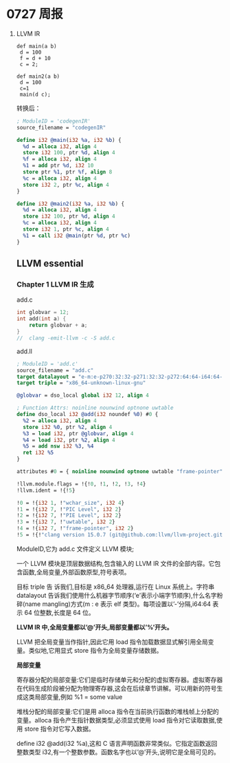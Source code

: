 # 0727 周报

1. LLVM IR

   ```
   def main(a b)
   	d = 100
   	f = d + 10
   	c = 2;
   
   def main2(a b)
   	d = 100
   	c=1
   	main(d c);
   ```

   转换后：

   ```ll
   ; ModuleID = 'codegenIR'
   source_filename = "codegenIR"
   
   define i32 @main(i32 %a, i32 %b) {
     %d = alloca i32, align 4
     store i32 100, ptr %d, align 4
     %f = alloca i32, align 4
     %1 = add ptr %d, i32 10
     store ptr %1, ptr %f, align 8
     %c = alloca i32, align 4
     store i32 2, ptr %c, align 4
   }
   
   define i32 @main2(i32 %a, i32 %b) {
     %d = alloca i32, align 4
     store i32 100, ptr %d, align 4
     %c = alloca i32, align 4
     store i32 1, ptr %c, align 4
     %1 = call i32 @main(ptr %d, ptr %c)
   }
   ```

   ## LLVM essential

   ### Chapter 1 LLVM IR 生成

   add.c

   ```c
   int globvar = 12;
   int add(int a) {
       return globvar + a;
   }
   //  clang -emit-llvm -c -S add.c
   ```

   add.ll

   ```ll
   ; ModuleID = 'add.c'
   source_filename = "add.c"
   target datalayout = "e-m:e-p270:32:32-p271:32:32-p272:64:64-i64:64-f80:128-n8:16:32:64-S128"
   target triple = "x86_64-unknown-linux-gnu"
   
   @globvar = dso_local global i32 12, align 4
   
   ; Function Attrs: noinline nounwind optnone uwtable
   define dso_local i32 @add(i32 noundef %0) #0 {
     %2 = alloca i32, align 4
     store i32 %0, ptr %2, align 4
     %3 = load i32, ptr @globvar, align 4
     %4 = load i32, ptr %2, align 4
     %5 = add nsw i32 %3, %4
     ret i32 %5
   }
   
   attributes #0 = { noinline nounwind optnone uwtable "frame-pointer"="all" "min-legal-vector-width"="0" "no-trapping-math"="true" "stack-protector-buffer-size"="8" "target-cpu"="x86-64" "target-features"="+cx8,+fxsr,+mmx,+sse,+sse2,+x87" "tune-cpu"="generic" }
   
   !llvm.module.flags = !{!0, !1, !2, !3, !4}
   !llvm.ident = !{!5}
   
   !0 = !{i32 1, !"wchar_size", i32 4}
   !1 = !{i32 7, !"PIC Level", i32 2}
   !2 = !{i32 7, !"PIE Level", i32 2}
   !3 = !{i32 7, !"uwtable", i32 2}
   !4 = !{i32 7, !"frame-pointer", i32 2}
   !5 = !{!"clang version 15.0.7 (git@github.com:llvm/llvm-project.git 8dfdcc7b7bf66834a761bd8de445840ef68e4d1a)"}
   
   ```

   ModuleID,它为 add.c 文件定义 LLVM 模块;

   一个 LLVM 模块是顶层数据结构,包含输入的 LLVM IR 文件的全部内容。它包含函数,全局变量,外部函数原型,符号表项。

   目标 triple 告
   诉我们,目标是 x86_64 处理器,运行在 Linux 系统上。字符串 datalayout 告诉我们使用什么机器字节顺序(‘e’表示小端字节顺序),什么名字粉碎(name mangling)方式(m : e 表示 elf 类型)。每项设置以’-’分隔,i64:64 表示 64 位整数,长度是 64 位。

   **LLVM IR 中,全局变量都以’@’开头,局部变量都以’%’开头。**

   LLVM 把全局变量当作指针,因此它用 load 指令加载数据显式解引用全局变量。类似地,它用显式 store 指令为全局变量存储数据。

   **局部变量**

   寄存器分配的局部变量:它们是临时存储单元和分配的虚拟寄存器。虚拟寄存器在代码生成阶段被分配为物理寄存器,这会在后续章节讲解。可以用新的符号生成这类局部变量,例如
   %1 = some value

   堆栈分配的局部变量:它们是用 alloca 指令在当前执行函数的堆栈帧上分配的变量。alloca 指令产生指针数据类型,必须显式使用 load 指令对它读取数据,使用 store 指令对它写入数据。

   

   define i32 @add(i32 %a),这和 C 语言声明函数非常类似。它指定函数返回整数类型 i32,有一个整数参数。函数名字也以’@’开头,说明它是全局可见的。

   ### 

   